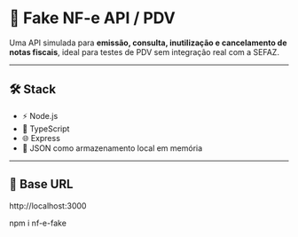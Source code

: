 # 🧾 Fake NF-e API / PDV

Uma API simulada para **emissão, consulta, inutilização e cancelamento de notas fiscais**, ideal para testes de PDV sem integração real com a SEFAZ.

---

## 🛠 Stack
- ⚡ Node.js  
- 💙 TypeScript  
- 🌐 Express  
- 📝 JSON como armazenamento local em memória  

---

## 🚀 Base URL
http://localhost:3000


npm i nf-e-fake
